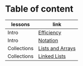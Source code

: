 # Table of content


| lessons | link |
| ----------- | ----------- |
| Intro | [Efficiency](./part-01/efficiency.md) |
| Intro | [Notation](./part-01/notation.md) |
| Collections | [Lists and Arrays](./part-02/lists) |
| Collections | [Linked Lists](./part-02/linked_lists.md) |